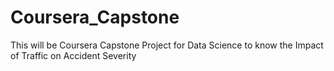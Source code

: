 # Coursera_Capstone
This will be Coursera Capstone Project for Data Science to know the Impact of Traffic on Accident Severity
